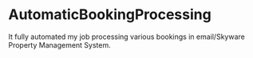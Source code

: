 # AutomaticBookingProcessing

It fully automated my job processing various bookings in email/Skyware Property Management System.
